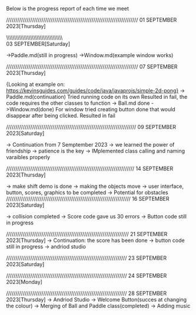 Below is the progress report of each time we meet

///////////////////////////////////////////////////////////////////////
01 SEPTEMBER 2023[Thursday]


\\\\\\\\\\\\\\\\\\\\\\\\\\\\\\\\\\\\\\\\\\\\\\\\\\\\\\\\\\\\\\\\\\\\\\\
03 SEPTEMBER[Saturday]

->Paddle.md(still in progress)
->Window.md(example window works)




///////////////////////////////////////////////////////////////////////
07 SEPTEMBER 2023[Thursday]

{Looking at example on: 
https://kevinsguides.com/guides/code/java/javaprojs/simple-2d-pong}
-> Paddle.md(continuation)
    Tried running code on its own
    Resulted in fail, the code requires the other classes to function
-> Ball.md done
->Window.md(done)
    For window tried creating button done that would disappear after 
    being clicked. 
    Resulted in fail

//////////////////////////////////////////////////////////////////////
09 SEPTEMBER 2023[Saturday]

-> Continuation from 7 Semptember 2023
-> we learned the power of friendship
-> patience is the key
-> IMplemented class calling and naming varaibles properly

/////////////////////////////////////////////////////////////////////
14 SEPTEMBER 2023[Thursday]

-> make shift demo is done
-> making the objects move
-> user interface, button, scores, graphics to be completed
-> Potential for obstacles
///////////////////////////////////////////////////////////////////
16 SEPTEMBER 2023[Saturday]

-> collision completed
-> Score code gave us 30 errors
-> Button code still in progress

//////////////////////////////////////////////////////////////////
21 SEPTEMBER 2023[Thursday]
-> Continuation: the score has been done
-> button code still in progress
-> andriod studio

/////////////////////////////////////////////////////////////////
23 SEPTEMBER 2023[Saturday]

/////////////////////////////////////////////////////////////////
24 SEPTEMBER 2023[Monday]

/////////////////////////////////////////////////////////////////
28 SEPTEMBER 2023[Thursday]
-> Andriod Studio
-> Welcome Button(succes at changing the colour)
-> Merging of Ball and Paddle class(completed)
-> Adding music
